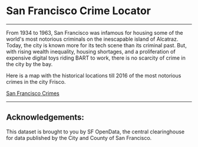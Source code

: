 # San Francisco Crime Locator

---

From 1934 to 1963, San Francisco was infamous for housing some of the world's most notorious criminals on the inescapable island of Alcatraz. Today, the city is known more for its tech scene than its criminal past. But, with rising wealth inequality, housing shortages, and a proliferation of expensive digital toys riding BART to work, there is no scarcity of crime in the city by the bay.

Here is a map with the historical locations till 2016 of the most notorious crimes in the city Frisco.

[San Francisco Crimes](static/crime_map.html)

---

## Acknowledgements:
This dataset is brought to you by SF OpenData, the central clearinghouse for data published by the City and County of San Francisco.
